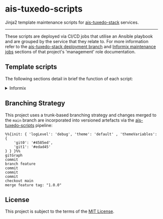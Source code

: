 # ais-tuxedo-scripts

Jinja2 template maintenance scripts for [ais-tuxedo-stack](https://github.com/companieshouse/ais-tuxedo-stack) services.

<hr>

These scripts are deployed via CI/CD jobs that utilise an Ansible playbook and are grouped by the service that they relate to. For more information refer to the [ais-tuxedo-stack deployment branch](https://github.com/companieshouse/ais-tuxedo-stack/tree/deployment) and [Informix maintenance jobs](https://github.com/companieshouse/fil-tuxedo-stack/tree/deployment/roles/management#informix-maintenance-jobs) sections of that project's 'management' role documentation.

## Template scripts

The following sections detail in brief the function of each script:

<details><summary>Informix</summary>
<p>

| Filename | Description |
|--------|--------|
| `check_continuous_backups.j2` | Check for the presence of continuous logical log backup processes and generate email alerts if neccessary. |
| `level_zero_backup.j2` | Perform a level zero database backup and archive the level zero backup file. |
| `logging.j2` | Common logging functions for use in other scripts. |
| `logical_log_archive.j2` | Perform logical log backup and restart continuous backups for the specified Informix database. |
| `menu.j2` | Interactive menu-based system for `informix` user database management. |
| `stop_all_logicals.j2` | Stop all logical log continuous backup processes. |
| `update_statistics.j2` | Generate and update database statistics regarding table, row, and page-count in the systables system catalog table. |

</p>
</details>

## Branching Strategy

This project uses a trunk-based branching strategy and changes merged to the `main` branch are incorporated into versioned artefacts via the [ais-tuxedo-scripts](https://github.com/companieshouse/ci-pipelines/blob/master/pipelines/platform/team-platform/ais-tuxedo-scripts) pipeline:

```mermaid
%%{init: { 'logLevel': 'debug', 'theme': 'default' , 'themeVariables': {
    'git0': '#4585ed',
    'git1': '#edad45'
} } }%%
gitGraph
commit
branch feature
commit
commit
commit
checkout main
merge feature tag: "1.0.0"
```

## License

This project is subject to the terms of the [MIT License](/LICENSE).
